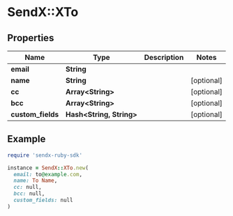 # SendX::XTo

## Properties

| Name | Type | Description | Notes |
| ---- | ---- | ----------- | ----- |
| **email** | **String** |  |  |
| **name** | **String** |  | [optional] |
| **cc** | **Array&lt;String&gt;** |  | [optional] |
| **bcc** | **Array&lt;String&gt;** |  | [optional] |
| **custom_fields** | **Hash&lt;String, String&gt;** |  | [optional] |

## Example

```ruby
require 'sendx-ruby-sdk'

instance = SendX::XTo.new(
  email: to@example.com,
  name: To Name,
  cc: null,
  bcc: null,
  custom_fields: null
)
```

